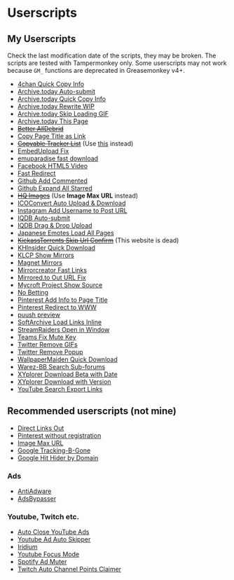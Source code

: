 # Userscripts

## My Userscripts

Check the last modification date of the scripts, they may be broken.
The scripts are tested with Tampermonkey only.
Some userscripts may not work because `GM_` functions are deprecated in Greasemonkey v4+.

* [4chan Quick Copy Info](4chan-quick-copy-info.user.js)
* [Archive.today Auto-submit](archive-today-auto-submit.user.js)
* [Archive.today Quick Copy Info](archive-today-quick-copy-info.user.js)
* [Archive.today Rewrite WIP](archive-today-rewrite-wip.user.js)
* [Archive.today Skip Loading GIF](archive-today-skip-loading-gif.user.js)
* [Archive.today This Page](archive-today-this-page.user.js)
* ~~[Better AllDebrid](better-alldebrid.user.js)~~
* [Copy Page Title as Link](copy-page-title-as-link.user.js)
* ~~[Copyable Tracker List](copyable-torrent-tracker-list.user.js)~~ (Use [this](https://github.com/XIU2/TrackersListCollection) instead)
* [EmbedUpload Fix](embedupload-fix.user.js)
* [emuparadise fast download](emuparadise-fast-download.user.js)
* [Facebook HTML5 Video](facebook-html5-video.user.js)
* [Fast Redirect](fast-redirect.user.js)
* [Github Add Commented](github-add-commented.user.js)
* [Github Expand All Starred](github-expand-all-starred.user.js)
* ~~[HQ Images](hq-images.user.js)~~ (Use **Image Max URL** instead)
* [ICOConvert Auto Upload & Download](icoconvert-auto-upload-download.user.js)
* [Instagram Add Username to Post URL](instagram-add-username-to-post-url.user.js)
* [IQDB Auto-submit](iqdb-auto-submit.user.js)
* [IQDB Drag & Drop Upload](iqdb-dd-upload.user.js)
* [Japanese Emotes Load All Pages](japanese-emotes-load-all-pages.user.js)
* ~~[KickassTorrents Skip Url Confirm](kickasstorrents-skip-url-confirm.user.js)~~ (This website is dead)
* [KHInsider Quick Download](khinsider-quick-download.user.js)
* [KLCP Show Mirrors](klcp-show-mirrors.user.js)
* [Magnet Mirrors](magnet-mirrors.user.js)
* [Mirrorcreator Fast Links](mirrorcreator-fast-links.user.js)
* [Mirrored.to Out URL Fix](mirrored-out-url-fix.user.js)
* [Mycroft Project Show Source](mycroft-show-source.user.js)
* [No Betting](no-betting.user.js)
* [Pinterest Add Info to Page Title](pinterest-add-info-to-page-title.user.js)
* [Pinterest Redirect to WWW](pinterest-redirect-to-www.user.js)
* [puush preview](puush-preview.user.js)
* [SoftArchive Load Links Inline](softarchive-load-links-inline.user.js)
* [StreamRaiders Open in Window](streamraiders-open-in-window.user.js)
* [Teams Fix Mute Key](teams-fix-mute-key.user.js)
* [Twitter Remove GIFs](twitter-remove-gifs.user.js)
* [Twitter Remove Popup](twitter-remove-popup.user.js)
* [WallpaperMaiden Quick Download](wallpapermaiden-quick-download.user.js)
* [Warez-BB Search Sub-forums](warezbb-search-subforums.user.js)
* [XYplorer Download Beta with Date](xyplorer-download-beta-with-date.user.js)
* [XYplorer Download with Version](xyplorer-download-with-version.user.js)
* [YouTube Search Export Links](youtube-search-export-links.user.js)

## Recommended userscripts (not mine)
* [Direct Links Out](https://github.com/nokeya/direct-links-out)
* [Pinterest without registration](https://greasyfork.org/en/scripts/6325-pinterest-without-registration)
* [Image Max URL](https://greasyfork.org/en/scripts/36662-image-max-url)
* [Google Tracking-B-Gone](https://greasyfork.org/en/scripts/1810-google-tracking-b-gone)
* [Google Hit Hider by Domain](https://greasyfork.org/en/scripts/1682-google-hit-hider-by-domain-search-filter-block-sites)

### Ads
* [AntiAdware](https://github.com/HandyUserscripts/AntiAdware)
* [AdsBypasser](https://adsbypasser.github.io/)

### Youtube, Twitch etc.
* [Auto Close YouTube Ads](https://greasyfork.org/en/scripts/9165-auto-close-youtube-ads)
* [Youtube Ad Auto Skipper](https://greasyfork.org/en/scripts/408016-youtube-ad-auto-skipper)
* [Iridium](https://github.com/ParticleCore/Iridium)
* [Youtube Focus Mode](https://github.com/WuTheFWasThat/YoutubeFocusMode)
* [Spotify Ad Muter](https://gist.github.com/marcbelmont/1ea63270867a4e8786dd5f172d8d4489)
* [Twitch Auto Channel Points Claimer](https://greasyfork.org/en/scripts/392348-twitch-auto-channel-points-claimer)
